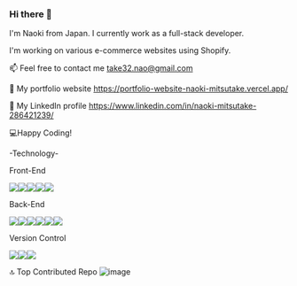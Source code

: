 ### Hi there 👋

I'm Naoki from Japan. I currently work as a full-stack developer.

I'm working on various e-commerce websites using Shopify.

📫 Feel free to contact me take32.nao@gmail.com

🔗 My portfolio website https://portfolio-website-naoki-mitsutake.vercel.app/

🔗 My LinkedIn profile https://www.linkedin.com/in/naoki-mitsutake-286421239/


💻Happy Coding!


-Technology-

Front-End

<img src="https://img.shields.io/badge/-Html5-f2f2f2.svg?logo=html5&style=for-the-badge"><img src="https://img.shields.io/badge/-Css3-1572B6.svg?logo=css3&style=for-the-badge"><img src="https://img.shields.io/badge/-Javascript-f2f2f2.svg?logo=javascript&style=for-the-badge"><img src="https://img.shields.io/badge/-React-f2f2f2.svg?logo=react&style=for-the-badge"><img src="https://img.shields.io/badge/-Shopify-F2F2F2.svg?logo=Shopify&style=for-the-badge">

Back-End

<img src="https://img.shields.io/badge/-Php-111111.svg?logo=php&style=for-the-badge"><img src="https://img.shields.io/badge/-Node.js-111111.svg?logo=node.js&style=for-the-badge"><img src="https://img.shields.io/badge/-Express-111111.svg?logo=Express&style=for-the-badge"><img src="https://img.shields.io/badge/-Laravel-111111.svg?logo=laravel&style=for-the-badge"><img src="https://img.shields.io/badge/-Mysql-111111.svg?logo=mysql&style=for-the-badge"><img src="https://img.shields.io/badge/-Mongodb-111111.svg?logo=mongodb&style=for-the-badge">

Version Control

<img src="https://img.shields.io/badge/-Git-FFAC59.svg?logo=git&style=for-the-badge"><img src="https://img.shields.io/badge/-Github-181717.svg?logo=github&style=for-the-badge"><img src="https://img.shields.io/badge/-Sourcetree-454e70.svg?logo=Sourcetree&style=for-the-badge">


🔝 Top Contributed Repo
![image](https://github.com/naotake32/naotake32/assets/88974661/97ae5b7d-9572-45ef-a0fa-8a192c79c924)

